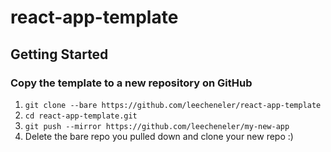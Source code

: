 # react-app-template

## Getting Started

### Copy the template to a new repository on GitHub

1. `git clone --bare https://github.com/leecheneler/react-app-template`
2. `cd react-app-template.git`
3. `git push --mirror https://github.com/leecheneler/my-new-app`
4. Delete the bare repo you pulled down and clone your new repo :)
